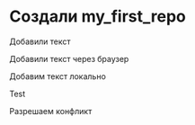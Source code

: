 # Создали my_first_repo

Добавили текст

Добавили текст через браузер

Добавим текст локально

Test

Разрешаем конфликт
